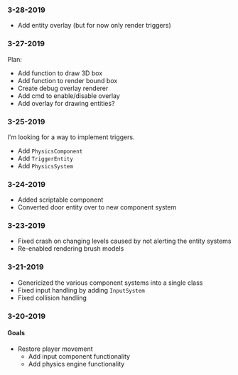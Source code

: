 ### 3-28-2019
* Add entity overlay (but for now only render triggers)

### 3-27-2019
Plan:
* Add function to draw 3D box
* Add function to render bound box
* Create debug overlay renderer
* Add cmd to enable/disable overlay
* Add overlay for drawing entities?

### 3-25-2019
I'm looking for a way to implement triggers.

* Add `PhysicsComponent`
* Add `TriggerEntity`
* Add `PhysicsSystem`

### 3-24-2019
* Added scriptable component
* Converted door entity over to new component system

### 3-23-2019
* Fixed crash on changing levels caused by not alerting the entity systems
* Re-enabled rendering brush models

### 3-21-2019
* Genericized the various component systems into a single class
* Fixed input handling by adding `InputSystem`
* Fixed collision handling

### 3-20-2019
#### Goals
* Restore player movement
    * Add input component functionality
    * Add physics engine functionality